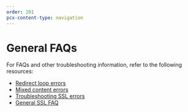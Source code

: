 ```yaml
---
order: 201
pcx-content-type: navigation
---
```


# General FAQs

For FAQs and other troubleshooting information, refer to the following resources:

- [Redirect loop errors](https://support.cloudflare.com/hc/articles/115000219871)
- [Mixed content errors](https://support.cloudflare.com/hc/articles/200170476)
- [Troubleshooting SSL errors](https://support.cloudflare.com/hc/articles/200170566)
- [General SSL FAQ](https://support.cloudflare.com/hc/articles/204144518)
